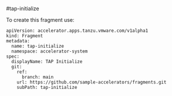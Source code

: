 #tap-initialize

To create this fragment use:

```
apiVersion: accelerator.apps.tanzu.vmware.com/v1alpha1
kind: Fragment
metadata:
  name: tap-initialize
  namespace: accelerator-system
spec:
  displayName: TAP Initialize
  git:
    ref:
      branch: main
    url: https://github.com/sample-accelerators/fragments.git
    subPath: tap-initialize
```
